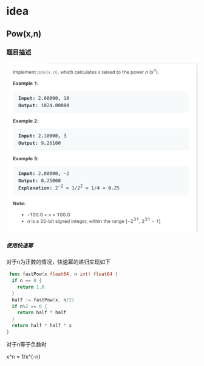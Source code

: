 # idea

## Pow(x,n)

### 题目描述

 ![avatar](./img.png)

##### 使用快速幂

对于n为正数的情况，快速幂的递归实现如下

```go
 func fastPow(x float64, n int) float64 {
  if n == 0 {
    return 1.0
  }
  half := fastPow(x, n/2)
  if n%2 == 0 {
    return half * half
  }
  return half * half * x
}
```

 对于n等于负数时

 x^n = 1/x^(-n)
